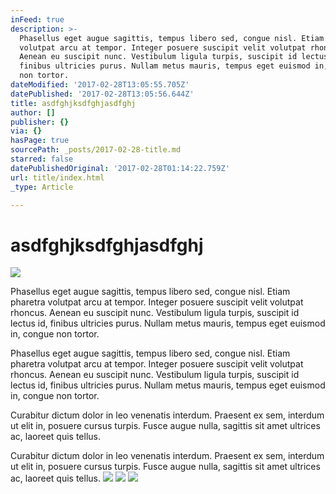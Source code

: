 ```yaml
---
inFeed: true
description: >-
  Phasellus eget augue sagittis, tempus libero sed, congue nisl. Etiam pharetra
  volutpat arcu at tempor. Integer posuere suscipit velit volutpat rhoncus.
  Aenean eu suscipit nunc. Vestibulum ligula turpis, suscipit id lectus id,
  finibus ultricies purus. Nullam metus mauris, tempus eget euismod in, congue
  non tortor.
dateModified: '2017-02-28T13:05:55.705Z'
datePublished: '2017-02-28T13:05:56.644Z'
title: asdfghjksdfghjasdfghj
author: []
publisher: {}
via: {}
hasPage: true
sourcePath: _posts/2017-02-28-title.md
starred: false
datePublishedOriginal: '2017-02-28T01:14:22.759Z'
url: title/index.html
_type: Article

---
```

# asdfghjksdfghjasdfghj
![](https://the-grid-user-content.s3-us-west-2.amazonaws.com/431b4eff-2f3f-4e2e-ad89-92ab2c177fea.jpg)

Phasellus eget augue sagittis, tempus libero sed, congue nisl. Etiam pharetra volutpat arcu at tempor. Integer posuere suscipit velit volutpat rhoncus. Aenean eu suscipit nunc. Vestibulum ligula turpis, suscipit id lectus id, finibus ultricies purus. Nullam metus mauris, tempus eget euismod in, congue non tortor.

Phasellus eget augue sagittis, tempus libero sed, congue nisl. Etiam pharetra volutpat arcu at tempor. Integer posuere suscipit velit volutpat rhoncus. Aenean eu suscipit nunc. Vestibulum ligula turpis, suscipit id lectus id, finibus ultricies purus. Nullam metus mauris, tempus eget euismod in, congue non tortor.

Curabitur dictum dolor in leo venenatis interdum. Praesent ex sem, interdum ut elit in, posuere cursus turpis. Fusce augue nulla, sagittis sit amet ultrices ac, laoreet quis tellus.

Curabitur dictum dolor in leo venenatis interdum. Praesent ex sem, interdum ut elit in, posuere cursus turpis. Fusce augue nulla, sagittis sit amet ultrices ac, laoreet quis tellus.
![](https://the-grid-user-content.s3-us-west-2.amazonaws.com/5e9ca9ec-a964-4860-ad1b-9c0850e31006.jpg)
![](https://the-grid-user-content.s3-us-west-2.amazonaws.com/da686449-7497-444e-9956-aa8a942fb9af.jpg)
![](https://the-grid-user-content.s3-us-west-2.amazonaws.com/756d7979-7cc1-4ae6-8880-449807d49c68.jpg)